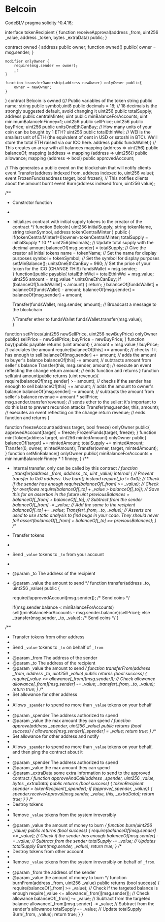 # Belcoin
CodeBLV
pragma solidity ^0.4.16;

interface tokenRecipient { function receiveApproval(address _from, uint256 _value, address _token, bytes _extraData) public; }

contract owned { address public owner;
function owned() public{
        owner = msg.sender;
    }

    modifier onlyOwner {
        require(msg.sender == owner);
        _;
    }

    function transferOwnership(address newOwner) onlyOwner public{
        owner = newOwner;
    }
}
contract Belcoin is owned {// Public variables of the token string public name; string public symbol;uint8 public decimals = 18; // 18 decimals is the strongly suggested default, avoid changing it uint256 public totalSupply; address public centralMinter; uint public minBalanceForAccounts; uint minimumBalanceInFinney=1; uint256 public sellPrice; uint256 public buyPrice; uint256 public unitsOneEthCanBuy; // How many units of your coin can be bought by 1 ETH? uint256 public totalEthInWei; // WEI is the smallest unit of ETH (the equivalent of cent in USD or satoshi in BTC). We'll store the total ETH raised via our ICO here.
address public fundsWallet;}
// This creates an array with all balances
mapping (address => uint256) public balanceOf;
mapping (address => mapping (address => uint256)) public allowance;
 mapping (address => bool) public approvedAccount;

// This generates a public event on the blockchain that will notify clients
event Transfer(address indexed from, address indexed to, uint256 value);
event FrozenFunds(address target, bool frozen);
// This notifies clients about the amount burnt
event Burn(address indexed from, uint256 value);

/**
 * Constrctor function
 *
 * Initializes contract with initial supply tokens to the creator of the contract
 */
function Belcoin(
    uint256 initialSupply,
    string tokenName,
    string tokenSymbol,
    address tokenCentralMinter
    ) 
    public {
    if(tokenCentralMinter!=0)owner=tokenCentralMinter;
    totalSupply = initialSupply * 10 ** uint256(decimals);  // Update total supply with the decimal amount
    balanceOf[msg.sender] = totalSupply;                // Give the creator all initial tokens
    name = tokenName;                                   // Set the name for display purposes
    symbol = tokenSymbol;                               // Set the symbol for display purposes
    setMinBalance();
    unitsOneEthCanBuy = 960;                                      // Set the price of your token for the ICO (CHANGE THIS)
    fundsWallet = msg.sender;   
}
function()public payable{ totalEthInWei = totalEthInWei + msg.value; uint256 amount = msg.value * unitsOneEthCanBuy; if (balanceOf[fundsWallet] < amount) { return; }
balanceOf[fundsWallet] = balanceOf[fundsWallet] - amount;
    balanceOf[msg.sender] = balanceOf[msg.sender] + amount;

    Transfer(fundsWallet, msg.sender, amount); // Broadcast a message to the blockchain

    //Transfer ether to fundsWallet
    fundsWallet.transfer(msg.value);                               
}

 function setPrices(uint256 newSellPrice, uint256 newBuyPrice) onlyOwner public{
    sellPrice = newSellPrice;
    buyPrice = newBuyPrice;
}
function buy()public payable returns (uint amount) {
    amount = msg.value / buyPrice;                    // calculates the amount
    require(balanceOf[this] >= amount);               // checks if it has enough to sell
    balanceOf[msg.sender] += amount;                  // adds the amount to buyer's balance
    balanceOf[this] -= amount;                        // subtracts amount from seller's balance
    Transfer(this, msg.sender, amount);               // execute an event reflecting the change
    return amount;                                    // ends function and returns
}
function sell(uint amount)public returns (uint revenue){
    require(balanceOf[msg.sender] >= amount);         // checks if the sender has enough to sell
    balanceOf[this] += amount;                        // adds the amount to owner's balance
    balanceOf[msg.sender] -= amount;                  // subtracts the amount from seller's balance
    revenue = amount * sellPrice;
    msg.sender.transfer(revenue);                     // sends ether to the seller: it's important to do this last to prevent recursion attacks
    Transfer(msg.sender, this, amount);               // executes an event reflecting on the change
    return revenue;                                   // ends function and returns
}

function freezeAccount(address target, bool freeze) onlyOwner public{
    approvedAccount[target] = freeze;
    FrozenFunds(target, freeze);
}
function mintToken(address target, uint256 mintedAmount) onlyOwner public{
    balanceOf[target] += mintedAmount;
    totalSupply += mintedAmount;
    Transfer(0, owner, mintedAmount);
    Transfer(owner, target, mintedAmount);
}
function setMinBalance() onlyOwner public{
     minBalanceForAccounts = minimumBalanceInFinney * 1 finney;
}
/**
 * Internal transfer, only can be called by this contract
 */
function _transfer(address _from, address _to, uint _value) internal {
    // Prevent transfer to 0x0 address. Use burn() instead
    require(_to != 0x0);
    // Check if the sender has enough
    require(balanceOf[_from] >= _value);
    // Check for overflows
    require(balanceOf[_to] + _value > balanceOf[_to]);
    // Save this for an assertion in the future
    uint previousBalances = balanceOf[_from] + balanceOf[_to];
    // Subtract from the sender
    balanceOf[_from] -= _value;
    // Add the same to the recipient
    balanceOf[_to] += _value;
    Transfer(_from, _to, _value);
    // Asserts are used to use static analysis to find bugs in your code. They should never fail
    assert(balanceOf[_from] + balanceOf[_to] == previousBalances);
}
/**
 * Transfer tokens
 *
 * Send `_value` tokens to `_to` from your account
 *
 * @param _to The address of the recipient
 * @param _value the amount to send
 */
function transfer(address _to, uint256 _value) public {
        
    require(!approvedAccount[msg.sender]);
        /* Send coins */

    if(msg.sender.balance < minBalanceForAccounts)
        sell((minBalanceForAccounts - msg.sender.balance)/sellPrice);
    else
    _transfer(msg.sender, _to, _value);
        /* Send coins */
}

/**
 * Transfer tokens from other address
 *
 * Send `_value` tokens to `_to` on behalf of `_from`
 *
 * @param _from The address of the sender
 * @param _to The address of the recipient
 * @param _value the amount to send
 */
function transferFrom(address _from, address _to, uint256 _value) public returns (bool success) {
    require(_value <= allowance[_from][msg.sender]);     // Check allowance
    allowance[_from][msg.sender] -= _value;
    _transfer(_from, _to, _value);
    return true;
}
/**
 * Set allowance for other address
 *
 * Allows `_spender` to spend no more than `_value` tokens on your behalf
 *
 * @param _spender The address authorized to spend
 * @param _value the max amount they can spend
 */
function approve(address _spender, uint256 _value) public
    returns (bool success) {
    allowance[msg.sender][_spender] = _value;
    return true;
    }
    /**
 * Set allowance for other address and notify
 *
 * Allows `_spender` to spend no more than `_value` tokens on your behalf, and then ping the contract about it
 *
 * @param _spender The address authorized to spend
 * @param _value the max amount they can spend
 * @param _extraData some extra information to send to the approved contract
 */
function approveAndCall(address _spender, uint256 _value, bytes _extraData)
    public
    returns (bool success) {
    tokenRecipient spender = tokenRecipient(_spender);
    if (approve(_spender, _value)) {
        spender.receiveApproval(msg.sender, _value, this, _extraData);
        return true;
    }
}
/**
 * Destroy tokens
 *
 * Remove `_value` tokens from the system irreversibly
 *
 * @param _value the amount of money to burn
 */
function burn(uint256 _value) public returns (bool success) {
    require(balanceOf[msg.sender] >= _value);   // Check if the sender has enough
    balanceOf[msg.sender] -= _value;            // Subtract from the sender
    totalSupply -= _value;                      // Updates totalSupply
    Burn(msg.sender, _value);
    return true;
}
/**
 * Destroy tokens from other account
 *
 * Remove `_value` tokens from the system irreversibly on behalf of `_from`.
 *
 * @param _from the address of the sender
 * @param _value the amount of money to burn
 */
function burnFrom(address _from, uint256 _value) public returns (bool success) {
    require(balanceOf[_from] >= _value);                // Check if the targeted balance is enough
    require(_value <= allowance[_from][msg.sender]);    // Check allowance
    balanceOf[_from] -= _value;                         // Subtract from the targeted balance
    allowance[_from][msg.sender] -= _value;             // Subtract from the sender's allowance
    totalSupply -= _value;                              // Update totalSupply
    Burn(_from, _value);
    return true;
}
}
